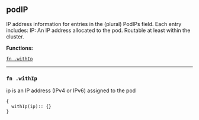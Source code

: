 
## podIP
IP address information for entries in the (plural) PodIPs field. Each entry includes:
   IP: An IP address allocated to the pod. Routable at least within the cluster.

**Functions:**

[`fn .withIp`](#fn-withip)  

---


### `fn .withIp`
ip is an IP address (IPv4 or IPv6) assigned to the pod
```jsonnet
{
  withIp(ip):: {}
}
```

